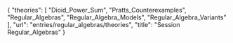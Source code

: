 {
    "theories": [
        "Dioid_Power_Sum",
        "Pratts_Counterexamples",
        "Regular_Algebras",
        "Regular_Algebra_Models",
        "Regular_Algebra_Variants"
    ],
    "url": "entries/regular_algebras/theories",
    "title": "Session Regular_Algebras"
}